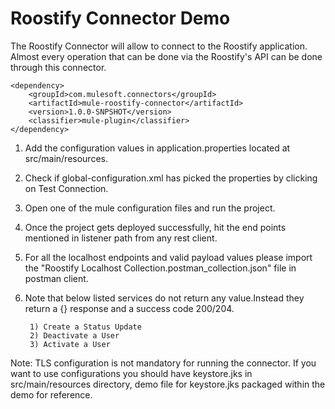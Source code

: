 # Roostify Connector Demo

The Roostify Connector will allow to connect to the Roostify application. Almost every operation that can be done via the Roostify's API can be done through this connector. 

```
<dependency>
    <groupId>com.mulesoft.connectors</groupId>
    <artifactId>mule-roostify-connector</artifactId>
    <version>1.0.0-SNPSHOT</version>
    <classifier>mule-plugin</classifier>
</dependency>
```

1. Add the configuration values in application.properties located at src/main/resources.
2. Check if global-configuration.xml has picked the properties by clicking on Test Connection.
3. Open one of the mule configuration files and run the project.
4. Once the project gets deployed successfully, hit the end points mentioned in listener path from any rest client. 
5. For all the localhost endpoints and valid payload values please import the "Roostify Localhost Collection.postman_collection.json" file in postman client.
6. Note that below listed services do not return any value.Instead they return a {} response and a success code 200/204.
 
        1) Create a Status Update
		2) Deactivate a User
		3) Activate a User  

Note: TLS configuration is not mandatory for running the connector. If you want to use configurations you should have keystore.jks in src/main/resources directory, demo file for keystore.jks packaged within the demo for reference.